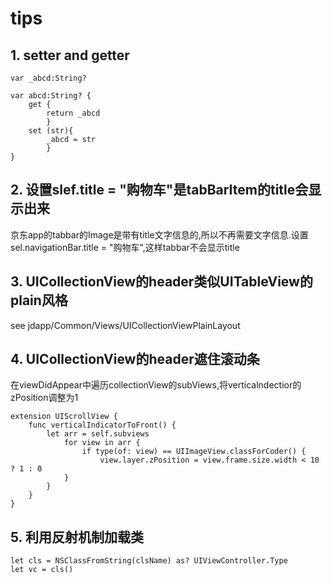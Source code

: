 #  tips
## 1. setter and getter

```
var _abcd:String?

var abcd:String? {
    get {
        return _abcd
        }
    set (str){
        _abcd = str
        }
}
```
## 2. 设置slef.title = "购物车"是tabBarItem的title会显示出来
京东app的tabbar的Image是带有title文字信息的,所以不再需要文字信息.设置sel.navigationBar.title = "购物车",这样tabbar不会显示title

## 3. UICollectionView的header类似UITableView的plain风格
see jdapp/Common/Views/UICollectionViewPlainLayout

## 4. UICollectionView的header遮住滚动条
在viewDidAppear中遍历collectionView的subViews,将verticalndectior的zPosition调整为1

```
extension UIScrollView {
    func verticalIndicatorToFront() {
        let arr = self.subviews
            for view in arr {
                if type(of: view) == UIImageView.classForCoder() {
                    view.layer.zPosition = view.frame.size.width < 10 ? 1 : 0
            }
        }
    }
}
```
## 5. 利用反射机制加载类
```
let cls = NSClassFromString(clsName) as? UIViewController.Type
let vc = cls()
```

